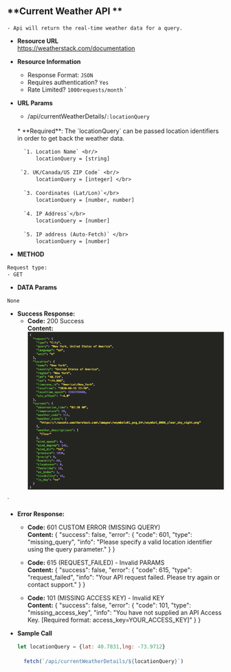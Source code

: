 **Current Weather API  **
----
```
- Api will return the real-time weather data for a query.
```
* **Resource URL** <br/>
 <a href>https://weatherstack.com/documentation</a>

* **Resource Information**

    * Response Format: `JSON`
    * Requires authentication? `Yes`
    * Rate Limited? `1000requests/month`
`
* **URL Params** <br/>
    * /api/currentWeatherDetails/`:locationQuery`
    <br/>
        * **Required**: The `locationQuery` can be passed location identifiers in order to get back the weather data.
      
        `1. Location Name` <br/>
            locationQuery = [string]

       `2. UK/Canada/US ZIP Code` <br/>
            locationQuery = [integer] </br>

        `3. Coordinates (Lat/Lon)`</br>
            locationQuery = [number, number]

        `4. IP Address`</br>
            locationQuery = [number]

        `5. IP address (Auto-Fetch)` </br>
            locationQuery = [number]
 
* **METHOD** 
```
Request type: 
- GET
```
* **DATA Params** 
```
None
```

* **Success Response:**
  * **Code:** 200 Success <br />
    **Content:** 
    <img src="./Images/currentWeather.png"></img>
    
`

* **Error Response:**
  * **Code:** 601 CUSTOM ERROR (MISSING QUERY)<br />
      **Content:** 
      {
  "success": false,
  "error": {
    "code": 601,
    "type": "missing_query",
    "info": "Please specify a valid location identifier using the query parameter."
  }
}
     
  * **Code:** 615 (REQUEST_FAILED) - Invalid PARAMS<br />
      **Content:** 
      {
  "success": false,
  "error": {
    "code": 615,
    "type": "request_failed",
    "info": "Your API request failed. Please try again or contact support."
  }
}   
  * **Code:** 101 (MISSING ACCESS KEY) - Invalid KEY<br />
      **Content:** 
{
  "success": false,
  "error": {
    "code": 101,
    "type": "missing_access_key",
    "info": "You have not supplied an API Access Key. [Required format: access_key=YOUR_ACCESS_KEY]"
  }
}



* **Sample Call** 

  ```javascript
  let locationQuery = {lat: 40.7831,lng: -73.9712}

    fetch(`/api/currentWeatherDetails/${locationQuery}`)
  ```

